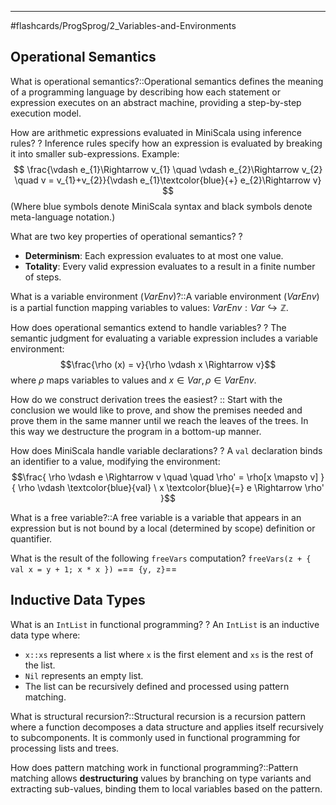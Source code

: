 ____
#flashcards/ProgSprog/2_Variables-and-Environments  

## Operational Semantics

What is operational semantics?::Operational semantics defines the meaning of a programming language by describing how each statement or expression executes on an abstract machine, providing a step-by-step execution model.
<!--SR:!2025-10-11,181,310-->

How are arithmetic expressions evaluated in MiniScala using inference rules?
?
Inference rules specify how an expression is evaluated by breaking it into smaller sub-expressions. Example:
$$
\frac{\vdash e_{1}\Rightarrow v_{1} \quad \vdash e_{2}\Rightarrow v_{2} \quad v = v_{1}+v_{2}}{\vdash e_{1}\textcolor{blue}{+} e_{2}\Rightarrow v}
$$
(Where blue symbols denote MiniScala syntax and black symbols denote meta-language notation.)
<!--SR:!2025-10-12,182,310-->

What are two key properties of operational semantics?
?
  - **Determinism**: Each expression evaluates to at most one value.
  - **Totality**: Every valid expression evaluates to a result in a finite number of steps.
<!--SR:!2025-06-08,33,298-->

What is a variable environment ($VarEnv$)?::A variable environment ($VarEnv$) is a partial function mapping variables to values: $VarEnv: Var \hookrightarrow \mathbb{Z}$.
<!--SR:!2025-10-13,174,310-->

How does operational semantics extend to handle variables?
?
The semantic judgment for evaluating a variable expression includes a variable environment:
$$\frac{\rho (x) = v}{\rho \vdash x \Rightarrow v}$$
where $\rho$ maps variables to values and $x\in Var, \rho \in VarEnv$.
<!--SR:!2025-06-27,88,276-->

How do we construct derivation trees the easiest? :: Start with the conclusion we would like to prove, and show the premises needed and prove them in the same manner until we reach the leaves of the trees. In this way we destructure the program in a bottom-up manner.
<!--SR:!2025-06-15,12,304-->


How does MiniScala handle variable declarations?
?
A `val` declaration binds an identifier to a value, modifying the environment:
$$\frac{ \rho \vdash e \Rightarrow v \quad \quad \rho' = \rho[x \mapsto v] }{ \rho \vdash \textcolor{blue}{val} \ x \textcolor{blue}{=} e \Rightarrow \rho' }$$
<!--SR:!2025-06-19,84,270-->

What is a free variable?::A free variable is a variable that appears in an expression but is not bound by a local (determined by scope) definition or quantifier.
<!--SR:!2026-01-18,257,330-->


What is the result of the following `freeVars` computation? `freeVars(z + { val x = y + 1; x * x }) =`==` {y, z}`==
<!--SR:!2025-12-05,212,317-->

## Inductive Data Types

What is an `IntList` in functional programming?
?
An `IntList` is an inductive data type where:
  - `x::xs` represents a list where `x` is the first element and `xs` is the rest of the list.
  - `Nil` represents an empty list.
  - The list can be recursively defined and processed using pattern matching.
<!--SR:!2025-12-25,247,335-->

What is structural recursion?::Structural recursion is a recursion pattern where a function decomposes a data structure and applies itself recursively to subcomponents. It is commonly used in functional programming for processing lists and trees.
<!--SR:!2025-10-09,179,315-->

How does pattern matching work in functional programming?::Pattern matching allows **destructuring** values by branching on type variants and extracting sub-values, binding them to local variables based on the pattern.
<!--SR:!2025-07-11,113,317-->
